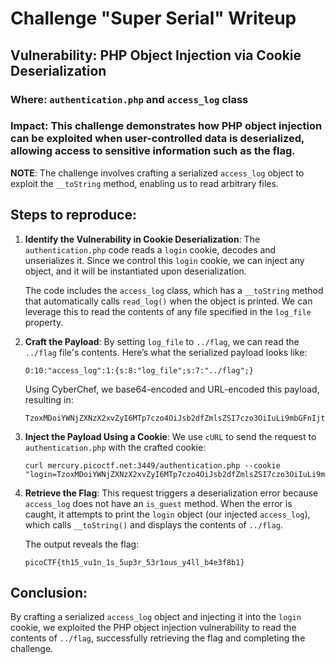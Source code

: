 # Challenge "Super Serial" Writeup

## Vulnerability: PHP Object Injection via Cookie Deserialization

### Where: `authentication.php` and `access_log` class

### Impact: This challenge demonstrates how PHP object injection can be exploited when user-controlled data is deserialized, allowing access to sensitive information such as the flag.

**NOTE**: The challenge involves crafting a serialized `access_log` object to exploit the `__toString` method, enabling us to read arbitrary files.

## Steps to reproduce:

1. **Identify the Vulnerability in Cookie Deserialization**:
   The `authentication.php` code reads a `login` cookie, decodes and unserializes it. Since we control this `login` cookie, we can inject any object, and it will be instantiated upon deserialization.

   The code includes the `access_log` class, which has a `__toString` method that automatically calls `read_log()` when the object is printed. We can leverage this to read the contents of any file specified in the `log_file` property.

2. **Craft the Payload**:
   By setting `log_file` to `../flag`, we can read the `../flag` file's contents. Here’s what the serialized payload looks like:

   ```
   O:10:"access_log":1:{s:8:"log_file";s:7:"../flag";}
   ```

   Using CyberChef, we base64-encoded and URL-encoded this payload, resulting in:

   ```
   TzoxMDoiYWNjZXNzX2xvZyI6MTp7czo4OiJsb2dfZmlsZSI7czo3OiIuLi9mbGFnIjt9
   ```

3. **Inject the Payload Using a Cookie**:
   We use `cURL` to send the request to `authentication.php` with the crafted cookie:

   ```
   curl mercury.picoctf.net:3449/authentication.php --cookie "login=TzoxMDoiYWNjZXNzX2xvZyI6MTp7czo4OiJsb2dfZmlsZSI7czo3OiIuLi9mbGFnIjt9"
   ```

4. **Retrieve the Flag**:
   This request triggers a deserialization error because `access_log` does not have an `is_guest` method. When the error is caught, it attempts to print the `login` object (our injected `access_log`), which calls `__toString()` and displays the contents of `../flag`.

   The output reveals the flag:

   ```
   picoCTF{th15_vu1n_1s_5up3r_53r1ous_y4ll_b4e3f8b1}
   ```

## Conclusion:

By crafting a serialized `access_log` object and injecting it into the `login` cookie, we exploited the PHP object injection vulnerability to read the contents of `../flag`, successfully retrieving the flag and completing the challenge.
